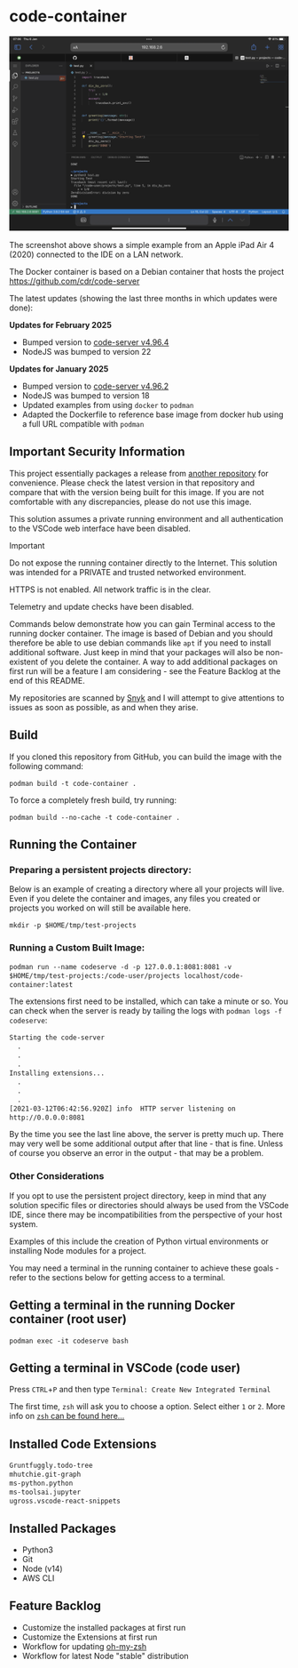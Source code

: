 # code-container

![screenshot](screenshot.png)

The screenshot above shows a simple example from an Apple iPad Air 4 (2020) connected to the IDE on a LAN network.

The Docker container is based on a Debian container that hosts the project https://github.com/cdr/code-server

The latest updates (showing the last three months in which updates were done):


__Updates for February 2025__

* Bumped version to [code-server v4.96.4](https://github.com/coder/code-server/releases/tag/v4.96.4)
* NodeJS was bumped to version 22

__Updates for January 2025__

* Bumped version to [code-server v4.96.2](https://github.com/coder/code-server/releases/tag/v4.96.2)
* NodeJS was bumped to version 18
* Updated examples from using `docker` to `podman`
* Adapted the Dockerfile to reference base image from docker hub using a full URL compatible with `podman`


## Important Security Information

This project essentially packages a release from [another repository](https://github.com/cdr/code-server) for convenience. Please check the latest version in that repository and compare that with the version being built for this image. If you are not comfortable with any discrepancies, please do not use this image.

This solution assumes a private running environment and all authentication to the VSCode web interface have been disabled.


> [!IMPORTANT]
> Do not expose the running container directly to the Internet. This solution was intended for a PRIVATE and trusted networked environment.

HTTPS is not enabled. All network traffic is in the clear.

Telemetry and update checks have been disabled.

Commands below demonstrate how you can gain Terminal access to the running docker container. The image is based of Debian and you should therefore be able to use debian commands like `apt` if you need to install additional software. Just keep in mind that your packages will also be non-existent of you delete the container. A way to add additional packages on first run will be a feature I am considering - see the Feature Backlog at the end of this README.

My repositories are scanned by [Snyk](https://snyk.io/) and I will attempt to give attentions to issues as soon as possible, as and when they arise.

## Build

If you cloned this repository from GitHub, you can build the image with the following command:

```shell
podman build -t code-container .
```

To force a completely fresh build, try running:

```shell
podman build --no-cache -t code-container .
```

## Running the Container

### Preparing a persistent projects directory:

Below is an example of creating a directory where all your projects will live. Even if you delete the container and images, any files you created or projects you worked on will still be available here.

```shell
mkdir -p $HOME/tmp/test-projects
```

### Running a Custom Built Image:

```shell
podman run --name codeserve -d -p 127.0.0.1:8081:8081 -v $HOME/tmp/test-projects:/code-user/projects localhost/code-container:latest
```

The extensions first need to be installed, which can take a minute or so. You can check when the server is ready by tailing the logs with `podman logs -f codeserve`:

```text
Starting the code-server
  .
  .
  .
Installing extensions...
  .
  .
  .
[2021-03-12T06:42:56.920Z] info  HTTP server listening on http://0.0.0.0:8081
```

By the time you see the last line above, the server is pretty much up. There may very well be some additional output after that line - that is fine. Unless of course you observe an error in the output - that may be a problem.

### Other Considerations 

If you opt to use the persistent project directory, keep in mind that any solution specific files or directories should always be used from the VSCode IDE, since there may be incompatibilities from the perspective of your host system.

Examples of this include the creation of Python virtual environments or installing Node modules for a project. 

You may need a terminal in the running container to achieve these goals - refer to the sections below for getting access to a terminal.

## Getting a terminal in the running Docker container (root user)

```shell
podman exec -it codeserve bash
```

## Getting a terminal in VSCode (code user)

Press `CTRL`+`P` and then type `Terminal: Create New Integrated Terminal`

The first time, `zsh` will ask you to choose a option. Select either `1` or `2`. More info on [`zsh` can be found here...](https://www.zsh.org/)

## Installed Code Extensions

```text
Gruntfuggly.todo-tree
mhutchie.git-graph
ms-python.python
ms-toolsai.jupyter
ugross.vscode-react-snippets
```

## Installed Packages

* Python3
* Git
* Node (v14)
* AWS CLI

## Feature Backlog

* Customize the installed packages at first run
* Customize the Extensions at first run
* Workflow for updating [oh-my-zsh](https://ohmyz.sh/)
* Workflow for latest Node "stable" distribution
